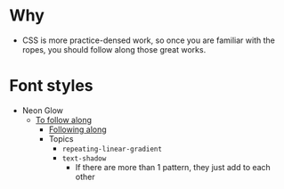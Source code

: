 # Why
- CSS is more practice-densed work, so once you are familiar with the ropes, you should follow along those great works.


# Font styles
- Neon Glow
  - [To follow along](https://codepen.io/FelixRilling/pen/qzfoc)
    - [Following along](https://codepen.io/zhutoutoutousan/pen/yLOmJrz)
    - Topics
      - `repeating-linear-gradient`
      - `text-shadow`
        - If there are more than 1 pattern, they just add to each other

